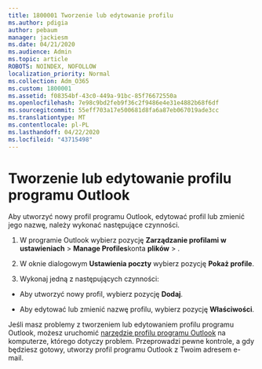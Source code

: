 ```yaml
---
title: 1800001 Tworzenie lub edytowanie profilu
ms.author: pdigia
author: pebaum
manager: jackiesm
ms.date: 04/21/2020
ms.audience: Admin
ms.topic: article
ROBOTS: NOINDEX, NOFOLLOW
localization_priority: Normal
ms.collection: Adm_O365
ms.custom: 1800001
ms.assetid: f08354bf-43c0-449a-91bc-85f76672550a
ms.openlocfilehash: 7e98c9bd2feb9f36c2f9486e4e31e4882b68f6df
ms.sourcegitcommit: 55eff703a17e500681d8fa6a87eb067019ade3cc
ms.translationtype: MT
ms.contentlocale: pl-PL
ms.lasthandoff: 04/22/2020
ms.locfileid: "43715498"
---
```

# <a name="create-or-edit-an-outlook-profile"></a>Tworzenie lub edytowanie profilu programu Outlook

Aby utworzyć nowy profil programu Outlook, edytować profil lub zmienić jego nazwę, należy wykonać następujące czynności.
  
1. W programie Outlook wybierz pozycję **Zarządzanie profilami w ustawieniach** \> **Manage Profiles**konta **plików** \> .
    
2. W oknie dialogowym **Ustawienia poczty** wybierz pozycję **Pokaż profile**.
    
3. Wykonaj jedną z następujących czynności:
    
  - Aby utworzyć nowy profil, wybierz pozycję **Dodaj**.
    
  - Aby edytować lub zmienić nazwę profilu, wybierz pozycję **Właściwości**.
    
Jeśli masz problemy z tworzeniem lub edytowaniem profilu programu Outlook, możesz uruchomić [narzędzie profilu programu Outlook](https://aka.ms/SaRA-OutlookSetupProfile) na komputerze, którego dotyczy problem. Przeprowadzi pewne kontrole, a gdy będziesz gotowy, utworzy profil programu Outlook z Twoim adresem e-mail. 
  

